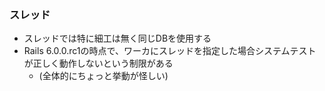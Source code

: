 ### スレッド

* スレッドでは特に細工は無く同じDBを使用する
* Rails 6.0.0.rc1の時点で、ワーカにスレッドを指定した場合システムテストが正しく動作しないという制限がある
  * (全体的にちょっと挙動が怪しい)
